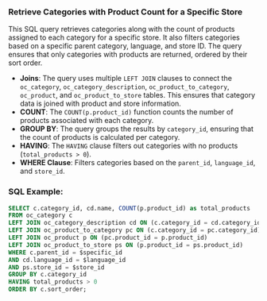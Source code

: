 ### Retrieve Categories with Product Count for a Specific Store

This SQL query retrieves categories along with the count of products assigned to each category for a specific store. It also filters categories based on a specific parent category, language, and store ID. The query ensures that only categories with products are returned, ordered by their sort order.

- **Joins**: The query uses multiple `LEFT JOIN` clauses to connect the `oc_category`, `oc_category_description`, `oc_product_to_category`, `oc_product`, and `oc_product_to_store` tables. This ensures that category data is joined with product and store information.
- **COUNT**: The `COUNT(p.product_id)` function counts the number of products associated with each category.
- **GROUP BY**: The query groups the results by `category_id`, ensuring that the count of products is calculated per category.
- **HAVING**: The `HAVING` clause filters out categories with no products (`total_products > 0`).
- **WHERE Clause**: Filters categories based on the `parent_id`, `language_id`, and `store_id`.

### SQL Example:

```sql
SELECT c.category_id, cd.name, COUNT(p.product_id) as total_products
FROM oc_category c
LEFT JOIN oc_category_description cd ON (c.category_id = cd.category_id)
LEFT JOIN oc_product_to_category pc ON (c.category_id = pc.category_id)
LEFT JOIN oc_product p ON (pc.product_id = p.product_id)
LEFT JOIN oc_product_to_store ps ON (p.product_id = ps.product_id)
WHERE c.parent_id = $specific_id 
AND cd.language_id = $language_id
AND ps.store_id = $store_id
GROUP BY c.category_id
HAVING total_products > 0
ORDER BY c.sort_order;
